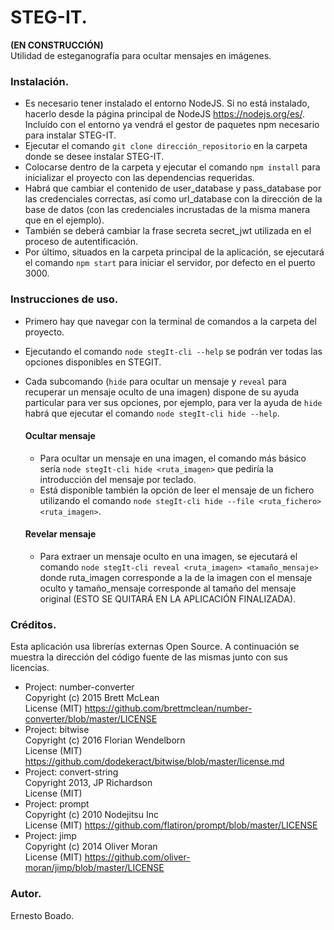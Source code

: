 # STEG-IT.

<strong>(EN CONSTRUCCIÓN)</strong><br>
Utilidad de esteganografía para ocultar mensajes en imágenes.

### Instalación.

* Es necesario tener instalado el entorno NodeJS. Si no está instalado, hacerlo desde la página principal de NodeJS https://nodejs.org/es/.
Incluído con el entorno ya vendrá el gestor de paquetes npm necesario para instalar STEG-IT.
* Ejecutar el comando ```git clone dirección_repositorio``` en la carpeta donde se desee instalar STEG-IT.
* Colocarse dentro de la carpeta y ejecutar el comando ```npm install``` para inicializar el proyecto con las dependencias requeridas.
* Habrá que cambiar el contenido de user_database y pass_database por las credenciales correctas, así como url_database con la dirección de la base de datos (con las credenciales incrustadas de la misma manera que en el ejemplo).
* También se deberá cambiar la frase secreta secret_jwt utilizada en el proceso de autentificación.
* Por último, situados en la carpeta principal de la aplicación, se ejecutará el comando ```npm start``` para iniciar el servidor, por defecto en el puerto 3000.

### Instrucciones de uso.
* Primero hay que navegar con la terminal de comandos a la carpeta del proyecto.
* Ejecutando el comando ```node stegIt-cli --help``` se podrán ver todas las opciones disponibles en STEGIT.
* Cada subcomando (```hide``` para ocultar un mensaje y ```reveal``` para recuperar un mensaje oculto de una imagen) dispone de su 
  ayuda particular para ver sus opciones, por ejemplo, para ver la ayuda de ```hide``` habrá que ejecutar el comando ```node stegIt-cli hide --help```.

  #### Ocultar mensaje
  * Para ocultar un mensaje en una imagen, el comando más básico sería ```node stegIt-cli hide <ruta_imagen>``` que pediría la introducción del mensaje por teclado.
  * Está disponible también la opción de leer el mensaje de un fichero utilizando el comando ```node stegIt-cli hide --file <ruta_fichero> <ruta_imagen>```.

  #### Revelar mensaje
  * Para extraer un mensaje oculto en una imagen, se ejecutará el comando ```node stegIt-cli reveal <ruta_imagen> <tamaño_mensaje>``` 
    donde ruta_imagen corresponde a la de la imagen con el mensaje oculto y tamaño_mensaje corresponde al tamaño del mensaje original (ESTO SE QUITARÁ EN LA APLICACIÓN FINALIZADA).

### Créditos.
  Esta aplicación usa librerías externas Open Source. A continuación se muestra la dirección del código fuente de las mismas junto con sus licencias.

  * Project: number-converter
    <br>Copyright (c) 2015 Brett McLean
    <br>License (MIT) https://github.com/brettmclean/number-converter/blob/master/LICENSE
  * Project: bitwise
    <br>Copyright (c) 2016 Florian Wendelborn
    <br>License (MIT) https://github.com/dodekeract/bitwise/blob/master/license.md
  * Project: convert-string
    <br>Copyright 2013, JP Richardson
    <br>License (MIT)
  * Project: prompt
    <br>Copyright (c) 2010 Nodejitsu Inc
    <br>License (MIT) https://github.com/flatiron/prompt/blob/master/LICENSE
  * Project: jimp
    <br>Copyright (c) 2014 Oliver Moran
    <br>License (MIT) https://github.com/oliver-moran/jimp/blob/master/LICENSE



### Autor.
Ernesto Boado.